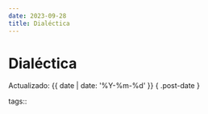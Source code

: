 ```yaml
---
date: 2023-09-28
title: Dialéctica
---
```


# Dialéctica

Actualizado: {{ date | date: '%Y-%m-%d' }} { .post-date }

tags::
